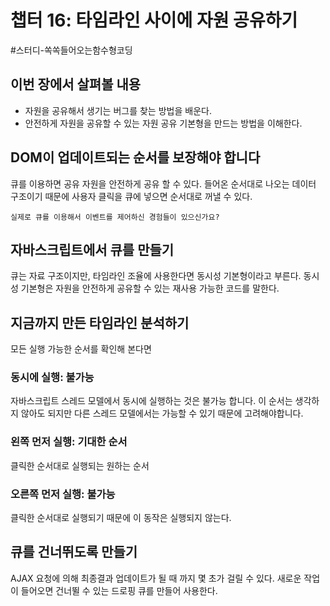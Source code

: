 # 챕터 16: 타임라인 사이에 자원 공유하기

#스터디-쏙쏙들어오는함수형코딩

## 이번 장에서 살펴볼 내용

- 자원을 공유해서 생기는 버그를 찾는 방법을 배운다.
- 안전하게 자원을 공유할 수 있는 자원 공유 기본형을 만드는 방법을 이해한다.

## DOM이 업데이트되는 순서를 보장해야 합니다

큐를 이용하면 공유 자원을 안전하게 공유 할 수 있다. 들어온 순서대로 나오는 데이터 구조이기 때문에 사용자 클릭을 큐에 넣으면 순서대로 꺼낼 수 있다.

```
실제로 큐를 이용해서 이벤트를 제어하신 경험들이 있으신가요?
```

## 자바스크립트에서 큐를 만들기

큐는 자료 구조이지만, 타임라인 조율에 사용한다면 동시성 기본형이라고 부른다. 동시성 기본형은 자원을 안전하게 공유할 수 있는 재사용 가능한 코드를 말한다.

## 지금까지 만든 타임라인 분석하기

모든 실행 가능한 순서를 확인해 본다면

### 동시에 실행: 불가능

자바스크립트 스레드 모델에서 동시에 실행하는 것은 불가능 합니다. 이 순서는 생각하지 않아도 되지만 다른 스레드 모델에서는 가능할 수 있기 때문에 고려해야합니다.

### 왼쪽 먼저 실행: 기대한 순서

클릭한 순서대로 실행되는 원하는 순서

### 오른쪽 먼저 실행: 불가능

클릭한 순서대로 실행되기 때문에 이 동작은 실행되지 않는다.

## 큐를 건너뛰도록 만들기

AJAX 요청에 의해 최종결과 업데이트가 될 때 까지 몇 초가 걸릴 수 있다. 새로운 작업이 들어오면 건너뛸 수 있는 드로핑 큐를 만들어 사용한다.

